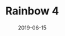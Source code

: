 ---
title: Rainbow 4
date: '2019-06-15'
thumb_image: images/mar-4yo/4yo-mar-rainbow-4.jpg
thumb_image_alt: Rainbow 4
image: images/mar-4yo/4yo-mar-rainbow-4.jpg
image_alt: Rainbow 4
template: project 
---	
